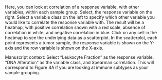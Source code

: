 Here, you can look at correlation of a response variable, with other variables, within each sample group. Select, the response variable on the right. Select a variable class on the left to specify which other variable you would like to correlate the response variable with. 
The result will be a heatmap, with positive correlation shown with a red scale, absence of correlation in white, and negative correlation in blue. 
Click on any cell in the heatmap to see the underlying data as a scatterplot.
In the scatterplot, each point represents a tumor sample, the response variable is shown on the Y-axis and the row variable is shown on the X-axis.

Manuscript context:  Select “Leukocyte Fraction” as the response variable, “DNA Alteration” as the variable class, and Spearman correlation.
This will correspond to Figure 4A if you are looking at immune subtypes as your sample grouping.